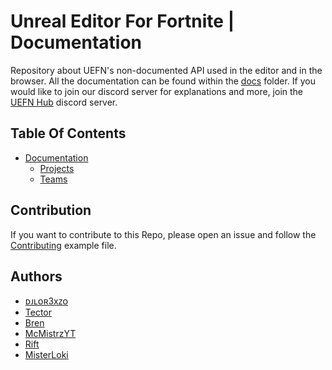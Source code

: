 # Unreal Editor For Fortnite | Documentation

Repository about UEFN's non-documented API used in the editor and in the browser. All the documentation can be found within the [docs](https://github.com/djlorenzouasset/UEFN-EndpointsDocumentation/tree/main/docs) folder. If you would like to join our discord server for explanations and more, join the [UEFN Hub](https://discord.gg/uefnhub) discord server.

## Table Of Contents
- [Documentation](https://github.com/djlorenzouasset/UEFN-EndpointsDocumentation/tree/main/docs)
   - [Projects](https://github.com/djlorenzouasset/UEFN-EndpointsDocumentation/tree/main/docs/projects)
   - [Teams](https://github.com/djlorenzouasset/UEFN-EndpointsDocumentation/tree/main/docs/teams)

## Contribution

If you want to contribute to this Repo, please open an issue and follow the [Contributing](https://github.com/djlorenzouasset/UEFN-EndpointsDocumentation/blob/main/docs/template/template_markdown.md) example file.

## Authors

- [ᴅᴊʟᴏʀ3xᴢᴏ](https://github.com/djlorenzouasset)
- [Tector](https://github.com/Tectors)
- [Bren](https://github.com/bren2409)
- [McMistrzYT](https://github.com/McMistrzYT)
- [Rift](https://github.com/RiftSTW)
- [MisterLoki](https://github.com/MisterLoki)
